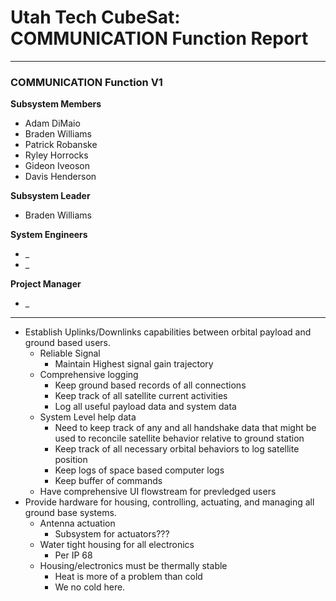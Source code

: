 # Utah Tech CubeSat: COMMUNICATION Function Report
---
### COMMUNICATION Function V1
**Subsystem Members**
* Adam DiMaio
* Braden Williams
* Patrick Robanske
* Ryley Horrocks
* Gideon Iveoson
* Davis Henderson

**Subsystem Leader**
* Braden Williams

**System Engineers**
* _
* _

**Project Manager**
* _
---
* Establish Uplinks/Downlinks capabilities between orbital payload and ground based users. 
	* Reliable Signal 
		* Maintain Highest signal gain trajectory
    * Comprehensive logging
        * Keep ground based records of all connections
        * Keep track of all satellite current activities
        * Log all useful payload data and system data
    * System Level help data
        * Need to keep track of any and all handshake data that might be used to reconcile satellite behavior relative to ground station
        * Keep track of all necessary orbital behaviors to log satellite position
        * Keep logs of space based computer logs
        * Keep buffer of commands  
    * Have comprehensive UI flowstream for prevledged users
* Provide hardware for housing, controlling, actuating, and managing all ground base systems. 
    * Antenna actuation
        * Subsystem for actuators???
    * Water tight housing for all electronics
        * Per IP 68
    * Housing/electronics must be thermally stable
        * Heat is more of a problem than cold
        * We no cold here.
    